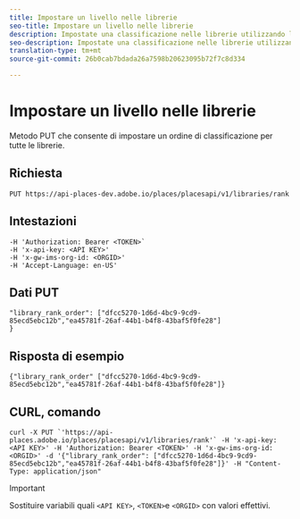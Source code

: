 ```yaml
---
title: Impostare un livello nelle librerie
seo-title: Impostare un livello nelle librerie
description: Impostate una classificazione nelle librerie utilizzando l'API REST Luoghi.
seo-description: Impostate una classificazione nelle librerie utilizzando l'API REST Luoghi.
translation-type: tm+mt
source-git-commit: 26b0cab7bdada26a7598b20623095b72f7c8d334

---
```



# Impostare un livello nelle librerie

Metodo PUT che consente di impostare un ordine di classificazione per tutte le librerie.

## Richiesta

`PUT https://api-places-dev.adobe.io/places/placesapi/v1/libraries/rank`

## Intestazioni

```-H Content-Type: application/json'
-H 'Authorization: Bearer <TOKEN>`  
-H 'x-api-key: <API KEY>'  
-H 'x-gw-ims-org-id: <ORGID>'  
-H 'Accept-Language: en-US'
```

## Dati PUT

```
"library_rank_order": ["dfcc5270-1d6d-4bc9-9cd9-85ecd5ebc12b","ea45781f-26af-44b1-b4f8-43baf5f0fe28"]  
}
```

## Risposta di esempio

```
{"library_rank_order" ["dfcc5270-1d6d-4bc9-9cd9-85ecd5ebc12b","ea45781f-26af-44b1-b4f8-43baf5f0fe28"]}
```

## CURL, comando

```
curl -X PUT `'https://api-places.adobe.io/places/placesapi/v1/libraries/rank'` -H 'x-api-key: <API KEY>' -H 'Authorization: Bearer <TOKEN>' -H 'x-gw-ims-org-id: <ORGID>' -d '{"library_rank_order": ["dfcc5270-1d6d-4bc9-9cd9-85ecd5ebc12b","ea45781f-26af-44b1-b4f8-43baf5f0fe28"]}' -H "Content-Type: application/json"
```

>[!IMPORTANT]
>
>Sostituire variabili quali `<API KEY>`, `<TOKEN>`e `<ORGID>` con valori effettivi.

